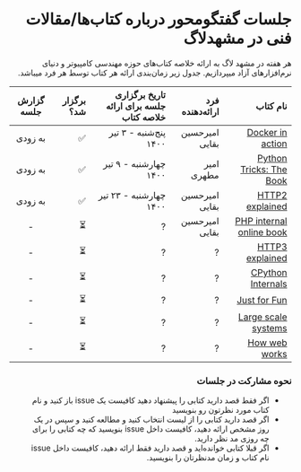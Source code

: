  <div dir='rtl'>

# جلسات گفتگومحور درباره کتاب‌ها/مقالات فنی در مشهد‌لاگ
هر هفته در مشهد لاگ به ارائه خلاصه کتاب‌های حوزه مهندسی کامپیوتر و دنیای نرم‌افزارهای آزاد میپردازیم. جدول زیر زمان‌بندی ارائه هر کتاب توسط هر فرد میباشد.

| نام کتاب | فرد ارائه‌دهنده | تاریخ برگزاری جلسه برای ارائه خلاصه کتاب | برگزار شد؟ | گزارش جلسه |
|  ---: |  ---: | ---: | ---: | :---: |
| [Docker in action](https://www.manning.com/books/docker-in-action-second-edition) | امیرحسین بقایی | پنج‌شنبه - ۳ تیر ۱۴۰۰ | ✅ | به زودی|
| [Python Tricks: The Book](https://realpython.com/products/python-tricks-book/) | امیر مطهری| چهارشنبه  - ۹ تیر ۱۴۰۰  | ✅  |  به زودی |
 | [HTTP2 explained](https://http2-explained.haxx.se/) | امیرحسین بقایی | چهارشنبه - ۲۳ تیر ۱۴۰۰| ✅ |  به زودی |
| [PHP internal online book](https://www.phpinternalsbook.com/) | امیرحسین بقایی | ? | ⏳ | - |
| [HTTP3 explained](https://http3-explained.haxx.se/) | ? | ? | ⏳ | - |
| [CPython Internals](https://realpython.com/products/cpython-internals-book/) | ? | ? | ⏳ | - |
| [Just for Fun](https://www.amazon.com/Just-Fun-Story-Accidental-Revolutionary/dp/0066620732) | ? | ? | ⏳ | - |
| [Large scale systems](https://github.com/donnemartin/system-design-primer) | ? | ? | ⏳ | - |
| [How web works](https://github.com/vasanthk/how-web-works) | ? | ? | ⏳ | - |


<div dir='rtl'>
          
### نحوه مشارکت در جلسات
          
- اگر فقط قصد دارید کتابی را پیشنهاد دهید کافیست یک issue باز کنید و نام کتاب مورد نظرتون رو بنویسید
- اگر قصد دارید کتابی را از لیست انتخاب کنید و مطالعه کنید و سپس در یک روز مشخص ارائه دهید، کافیست داخل issue بنویسید که چه کتابی را برای چه روزی مد نظر دارید.
- اگر قبلا کتابی خوانده‌اید و قصد دارید فقط ارائه دهید، کافیست داخل issue نام کتاب و زمان مدنظرتان را بنویسید.

</div>
